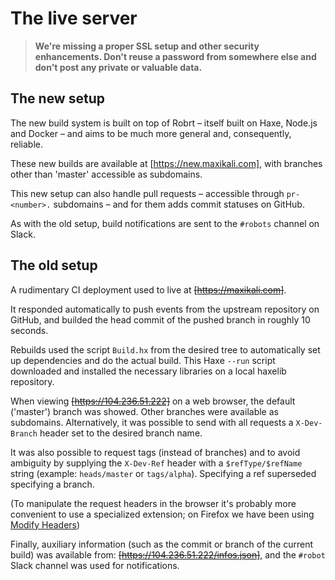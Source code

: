 The live server
===============


> **We're missing a proper SSL setup and other security enhancements.  Don't
> reuse a password from somewhere else and don't post any private or valuable
> data.**


The new setup
-------------

The new build system is built on top of Robrt – itself built on Haxe, Node.js
and Docker – and aims to be much more general and, consequently, reliable.

These new builds are available at [https://new.maxikali.com], with branches other
than 'master' accessible as subdomains.

This new setup can also handle pull requests – accessible through
`pr-<number>.` subdomains – and for them adds commit statuses on GitHub.

As with the old setup, build notifications are sent to the `#robots` channel on
Slack.


The old setup
-------------

A rudimentary CI deployment used to live at ~~[https://maxikali.com]~~.

It responded automatically to push events from the upstream repository on
GitHub, and builded the head commit of the pushed branch in roughly 10 seconds.

Rebuilds used the script `Build.hx` from the desired tree to automatically set
up dependencies and do the actual build.  This Haxe `--run` script downloaded
and installed the necessary libraries on a local haxelib repository.

When viewing ~~[https://104.236.51.222]~~ on a web browser, the default ('master')
branch was showed.  Other branches were available as subdomains.  Alternatively,
it was possible to send with all requests a `X-Dev-Branch` header set to the
desired branch name.

It was also possible to request tags (instead of branches) and to avoid ambiguity
by supplying the `X-Dev-Ref` header with a `$refType/$refName` string (example:
`heads/master` or `tags/alpha`).  Specifying a ref superseded specifying
a branch.

(To manipulate the request headers in the browser it's probably more convenient
to use a specialized extension; on Firefox we have been using [Modify Headers])

Finally, auxiliary information (such as the commit or branch of the current
build) was available from: ~~[https://104.236.51.222/infos.json]~~, and the `#robot`
Slack channel was used for notifications.

[Modify Headers]: https://addons.mozilla.org/en-US/firefox/addon/modify-headers/


